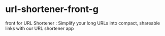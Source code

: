 # url-shortener-front-g
front for URL Shortener : Simplify your long URLs into compact, shareable links with our URL shortener app
